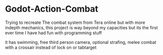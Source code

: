 # Godot-Action-Combat
Trying to recreate The combat system from Tera online but with more indepth mechanics, this project is way beyond my capacities but its the first ever time I have had fun with programming stuff

it has swimming, free third person camera, optional strafing, melee combat with a crossair instead of lock on or tabtarget
